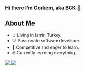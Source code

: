 ### Hi there I'm Gorkem, aka BGK 👋

## About Me
- ⚓ Living in Izmir, Turkey.
- 💻 Passionate software developer.
- 🦾 Competitive and eager to learn.
- 🤓 Currently learning everything...


<!---

## Spotify Playing 🎧

[<img src="https://novatorem-git-master-bgorkemk.vercel.app/api/spotify-playing" alt="Spotify Now Playing" width="350" />]

-->

<a href="#">
  <img align="center" src="https://github-readme-stats.vercel.app/api?username=bgorkemk&show_icons=true&include_all_commits=true&count_private=true&theme=dark" />
</a>
<a href="#">
  <img align="center" src="https://github-readme-stats.vercel.app/api/top-langs/?username=bgorkemk&layout=compact&langs_count=8" />
</a>

<!---
![BGK's GitHub stats](https://github-readme-stats.vercel.app/api?username=bgorkemk&show_icons=true&theme=dark)

![BGK's GitHub stats](https://github-readme-stats.vercel.app/api/top-langs/?username=bgorkemk&layout=compact)

-->

